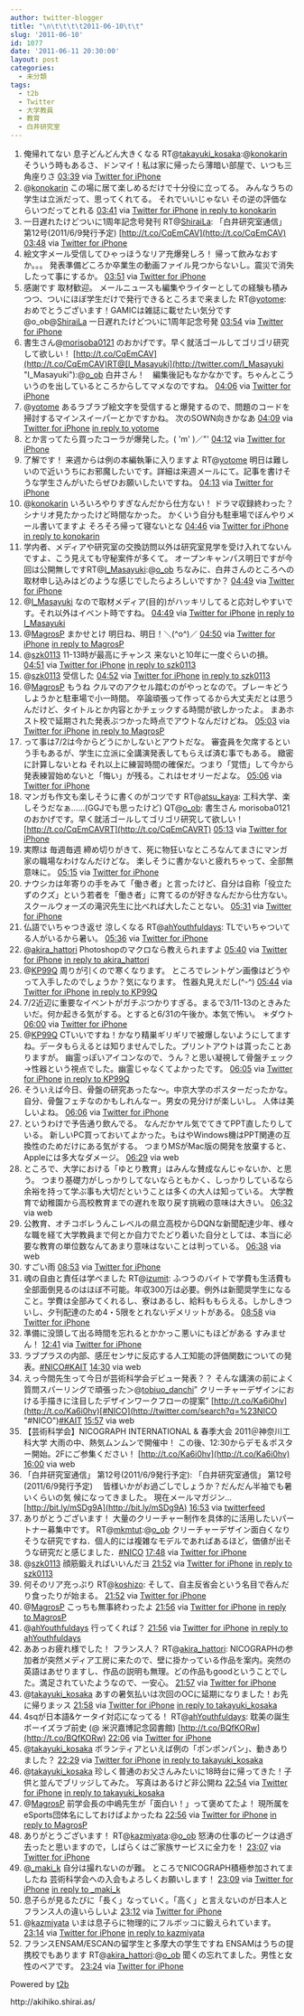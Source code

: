 ```yaml
---
author: twitter-blogger
title: "\n\t\t\t\t2011-06-10\t\t"
slug: '2011-06-10'
id: 1077
date: '2011-06-11 20:30:00'
layout: post
categories:
  - 未分類
tags:
  - t2b
  - Twitter
  - 大学教員
  - 教育
  - 白井研究室
---
```


<div xmlns:georss="http://www.georss.org/georss">

1.  <span><span>俺帰れてない 息子どんどん大きくなる RT@[takayuki_kosaka](http://twitter.com/takayuki_kosaka "takayuki_kosaka"):@[konokarin](http://twitter.com/konokarin "konokarin") そういう時もあるさ、ドンマイ！私は家に帰ったら薄暗い部屋で、いつも三角座りさ</span> <span>[<span>03:39</span>](http://twitter.com/o_ob/status/79196007874834432) <span>via [Twitter for iPhone](http://twitter.com/#!/download/iphone)</span></span></span>
2.  <span><span>@[konokarin](http://twitter.com/konokarin "konokarin") この場に居て楽しめるだけで十分役に立ってる。 みんなうちの学生は立派だって、思ってくれてる。 それでいいじゃない その逆の評価ならいつだってとれる</span> <span>[<span>03:41</span>](http://twitter.com/o_ob/status/79196590845333505) <span>via [Twitter for iPhone](http://twitter.com/#!/download/iphone)</span> [in reply to konokarin](http://twitter.com/konokarin/status/79134991262552064)</span></span>
3.  <span><span>一日遅れたけどついに1周年記念号発刊 RT@[ShiraiLa](http://twitter.com/ShiraiLa "ShiraiLa"): 「白井研究室通信」 第12号(2011/6/9発行予定) [http://t.co/CqEmCAV](http://t.co/CqEmCAV)</span> <span>[<span>03:48</span>](http://twitter.com/o_ob/status/79198198912122881) <span>via [Twitter for iPhone](http://twitter.com/#!/download/iphone)</span></span></span>
4.  <span><span>絵文字メール受信してひゃっほうなリア充爆発しろ！ 帰って飲みなおすか。。。 発表準備どころか卒業生の動画ファイル見つからないし。震災で消失したって事にするか。</span> <span>[<span>03:51</span>](http://twitter.com/o_ob/status/79199048199974912) <span>via [Twitter for iPhone](http://twitter.com/#!/download/iphone)</span></span></span>
5.  <span><span>感謝です 取材歓迎。 メールニュースも編集やライターとしての経験も積みつつ、ついにほぼ学生だけで発行できるところまで来ました RT@[yotome](http://twitter.com/yotome "yotome"): おめでとうございます！GAMICは雑誌に載せたい気分です　@o_ob@[ShiraiLa](http://twitter.com/ShiraiLa "ShiraiLa") 一日遅れたけどついに1周年記念号発</span> <span>[<span>03:54</span>](http://twitter.com/o_ob/status/79199818022526976) <span>via [Twitter for iPhone](http://twitter.com/#!/download/iphone)</span></span></span>
6.  <span><span>書生さん@[morisoba0121](http://twitter.com/morisoba0121 "morisoba0121") のおかげです。早く就活ゴールしてゴリゴリ研究して欲しい！ [http://t.co/CqEmCAV](http://t.co/CqEmCAV)RT@[I_Masayuki](http://twitter.com/I_Masayuki "I_Masayuki"):@[o_ob](http://twitter.com/o_ob "o_ob") 白井さん！　編集後記もなかなかです。ちゃんとこういうのを出しているところからしてマメなのですね。</span> <span>[<span>04:06</span>](http://twitter.com/o_ob/status/79202812453597184) <span>via [Twitter for iPhone](http://twitter.com/#!/download/iphone)</span></span></span>
7.  <span><span>@[yotome](http://twitter.com/yotome "yotome") あるラブラブ絵文字を受信すると爆発するので、問題のコードを掃討するマインスイーパーとかですかね。 次のSOWN向きかなあ</span> <span>[<span>04:09</span>](http://twitter.com/o_ob/status/79203476613238785) <span>via [Twitter for iPhone](http://twitter.com/#!/download/iphone)</span> [in reply to yotome](http://twitter.com/yotome/status/79199824825683969)</span></span>
8.  <span><span>とか言ってたら買ったコーラが爆発した。( 'm' )／"'</span> <span>[<span>04:12</span>](http://twitter.com/o_ob/status/79204231265009664) <span>via [Twitter for iPhone](http://twitter.com/#!/download/iphone)</span></span></span>
9.  <span><span>了解です！ 来週からは例の本編執筆に入りますよ RT@[yotome](http://twitter.com/yotome "yotome") 明日は難しいので近いうちにお邪魔したいです。詳細は来週メールにて。記事を書けそうな学生さんがいたらぜひお願いしたいですね。</span> <span>[<span>04:13</span>](http://twitter.com/o_ob/status/79204665807478784) <span>via [Twitter for iPhone](http://twitter.com/#!/download/iphone)</span></span></span>
10.  <span><span>@[konokarin](http://twitter.com/konokarin "konokarin") いろいろやりすぎなんだから仕方ない！ ドラマ収録終わった？ シナリオ見たかったけど時間なかった。 かくいう自分も駐車場でぼんやりメール書いてますよ そろそろ帰って寝ないとな</span> <span>[<span>04:46</span>](http://twitter.com/o_ob/status/79212767508316160) <span>via [Twitter for iPhone](http://twitter.com/#!/download/iphone)</span> [in reply to konokarin](http://twitter.com/konokarin/status/79208331058741248)</span></span>
11.  <span><span>学内者、メディアや研究室の交換訪問以外は研究室見学を受け入れてないんですよ、こう見えても守秘案件が多くて。 オープンキャンパス明日ですが今回は公開無しですRT@[I_Masayuki](http://twitter.com/I_Masayuki "I_Masayuki"):@[o_ob](http://twitter.com/o_ob "o_ob") ちなみに、白井さんのところへの取材申し込みはどのような感じでしたらよろしいですか？</span> <span>[<span>04:49</span>](http://twitter.com/o_ob/status/79213514333495296) <span>via [Twitter for iPhone](http://twitter.com/#!/download/iphone)</span></span></span>
12.  <span><span>@[I_Masayuki](http://twitter.com/I_Masayuki "I_Masayuki") なので取材メディア(目的)がハッキリしてると応対しやすいです。それ以外はイベント時ですね。</span> <span>[<span>04:49</span>](http://twitter.com/o_ob/status/79213671271772160) <span>via [Twitter for iPhone](http://twitter.com/#!/download/iphone)</span> [in reply to I_Masayuki](http://twitter.com/I_Masayuki/status/79205446157746176)</span></span>
13.  <span><span>@[MagrosP](http://twitter.com/MagrosP "MagrosP") まかせとけ 明日ね、明日！＼(^o^)／</span> <span>[<span>04:50</span>](http://twitter.com/o_ob/status/79213954794131456) <span>via [Twitter for iPhone](http://twitter.com/#!/download/iphone)</span> [in reply to MagrosP](http://twitter.com/MagrosP/status/79212891106066433)</span></span>
14.  <span><span>@[szk0113](http://twitter.com/szk0113 "szk0113") 11-13時が最高にチャンス 来ないと10年に一度ぐらいの損。</span> <span>[<span>04:51</span>](http://twitter.com/o_ob/status/79214178031767554) <span>via [Twitter for iPhone](http://twitter.com/#!/download/iphone)</span> [in reply to szk0113](http://twitter.com/szk0113/status/79211924805525504)</span></span>
15.  <span><span>@[szk0113](http://twitter.com/szk0113 "szk0113") 受信した</span> <span>[<span>04:52</span>](http://twitter.com/o_ob/status/79214476167098368) <span>via [Twitter for iPhone](http://twitter.com/#!/download/iphone)</span> [in reply to szk0113](http://twitter.com/szk0113/status/79207840140636160)</span></span>
16.  <span><span>@[MagrosP](http://twitter.com/MagrosP "MagrosP") もうね クルマのアクセル踏むのがやっとなので。ブレーキどうしようかと駐車場で小一時間。 卒論頑張って作ってるから大丈夫だとは思うんだけど、タイトルとか内容とかチェックする時間が欲しかったよ。 まあホスト校で延期された発表ぶつかった時点でアウトなんだけどね。</span> <span>[<span>05:03</span>](http://twitter.com/o_ob/status/79217105068756993) <span>via [Twitter for iPhone](http://twitter.com/#!/download/iphone)</span> [in reply to MagrosP](http://twitter.com/MagrosP/status/79215315380207620)</span></span>
17.  <span><span>って事は7/2は今からどうにかしないとアウトだな。 審査員を欠席するという手もあるが、学生に立派に全講演発表してもらえば済む事でもある。 緻密に計算しないとね それ以上に練習時間の確保だ。つまり「覚悟」して今から発表練習始めないと「悔い」が残る。これはセオリーだよな。</span> <span>[<span>05:06</span>](http://twitter.com/o_ob/status/79217986396889088) <span>via [Twitter for iPhone](http://twitter.com/#!/download/iphone)</span></span></span>
18.  <span><span>マンガも作文も楽しそうに書くのがコツです RT@[atsu_kaya](http://twitter.com/atsu_kaya "atsu_kaya"): 工科大学、楽しそうだなぁ……(GGJでも思ったけど) QT@[o_ob](http://twitter.com/o_ob "o_ob"): 書生さん morisoba0121 のおかげです。早く就活ゴールしてゴリゴリ研究して欲しい！[http://t.co/CqEmCAVRT](http://t.co/CqEmCAVRT)</span> <span>[<span>05:13</span>](http://twitter.com/o_ob/status/79219750059786240) <span>via [Twitter for iPhone](http://twitter.com/#!/download/iphone)</span></span></span>
19.  <span><span>実際は 毎週毎週 締め切りがきて、死に物狂いなところなんてまさにマンガ家の職場なわけなんだけどな。 楽しそうに書かないと疲れちゃって、全部無意味に。</span> <span>[<span>05:15</span>](http://twitter.com/o_ob/status/79220249781747712) <span>via [Twitter for iPhone](http://twitter.com/#!/download/iphone)</span></span></span>
20.  <span><span>ナウシカは年寄りの手をみて「働き者」と言ったけど、自分は自称「役立たずのクズ」という若者を「働き者」に育てるのが好きなんだから仕方ない。 スクールウォーズの滝沢先生に比べれば大したことない。</span> <span>[<span>05:31</span>](http://twitter.com/o_ob/status/79224081446211585) <span>via [Twitter for iPhone](http://twitter.com/#!/download/iphone)</span></span></span>
21.  <span><span>仏語でいちゃつき返せ 涼しくなる RT@[ahYouthfuldays](http://twitter.com/ahYouthfuldays "ahYouthfuldays"): TLでいちゃついてる人がいるから暑い。</span> <span>[<span>05:36</span>](http://twitter.com/o_ob/status/79225492850491393) <span>via [Twitter for iPhone](http://twitter.com/#!/download/iphone)</span></span></span>
22.  <span><span>@[akira_hattori](http://twitter.com/akira_hattori "akira_hattori") Photoshopのマクロなら教えられますよ</span> <span>[<span>05:40</span>](http://twitter.com/o_ob/status/79226504302706689) <span>via [Twitter for iPhone](http://twitter.com/#!/download/iphone)</span> [in reply to akira_hattori](http://twitter.com/akira_hattori/status/79218613415985153)</span></span>
23.  <span><span>@[KP99Q](http://twitter.com/KP99Q "KP99Q") 周りが引くので寒くなります。 ところでレントゲン画像はどうやって入手したのでしょうか？気になります。 性器丸見えだし(^-^)</span> <span>[<span>05:44</span>](http://twitter.com/o_ob/status/79227373014360064) <span>via [Twitter for iPhone](http://twitter.com/#!/download/iphone)</span> [in reply to KP99Q](http://twitter.com/KP99Q/status/79225986209693696)</span></span>
24.  <span><span>7/2近辺に重要なイベントがガチぶつかりすぎる。まるで3/11-13のときみたいだ。何か起きる気がする。とすると6/31の午後か。本気で怖い。 ＊ダウト</span> <span>[<span>06:00</span>](http://twitter.com/o_ob/status/79231548607578113) <span>via [Twitter for iPhone](http://twitter.com/#!/download/iphone)</span></span></span>
25.  <span><span>@[KP99Q](http://twitter.com/KP99Q "KP99Q") CTいいですね！かなり精巣ギリギリで被爆しないようにしてますね。データもらえるとは知りませんでした。プリントアウトは貰ったことありますが。 幽霊っぽいアイコンなので、うん？と思い凝視して骨盤チェック→性器という視点でした。幽霊じゃなくてよかったです。</span> <span>[<span>06:05</span>](http://twitter.com/o_ob/status/79232652607094784) <span>via [Twitter for iPhone](http://twitter.com/#!/download/iphone)</span> [in reply to KP99Q](http://twitter.com/KP99Q/status/79228522685677568)</span></span>
26.  <span><span>そういえば今日、骨盤の研究あったな〜。中京大学のポスターだったかな。 自分、骨盤フェチなのかもしれんなー。男女の見分けが楽しいし。 人体は美しいよね。</span> <span>[<span>06:06</span>](http://twitter.com/o_ob/status/79233075023839233) <span>via [Twitter for iPhone](http://twitter.com/#!/download/iphone)</span></span></span>
27.  <span><span>というわけで予告通り飲んでる。 なんだかヤル気でてきてPPT直したりしている。 新しいPC買っておいてよかった。もはやWindows機はPPT関連の互換性のためだけにある気がする。 つまりMSがMac版の開発を放棄すると、Appleには多大なダメージ。</span> <span>[<span>06:29</span>](http://twitter.com/o_ob/status/79238699199643648) <span>via web</span></span></span>
28.  <span><span>ところで、大学における「ゆとり教育」はみんな賛成なんじゃないか、と思う。 つまり基礎力がしっかりしてないならともかく、しっかりしているなら余裕を持って学ぶ事も大切だということは多くの大人は知っている。 大学教育で幼稚園から高校教育までの遅れを取り戻す挑戦の意味は大きい。</span> <span>[<span>06:32</span>](http://twitter.com/o_ob/status/79239458255417345) <span>via web</span></span></span>
29.  <span><span>公教育、オチコボレうんこレベルの県立高校からDQNな新聞配達少年、様々な職を経て大学教員まで何とか自力でたどり着いた自分としては、本当に必要な教育の単位数なんてあまり意味はないことは判っている。</span> <span>[<span>06:38</span>](http://twitter.com/o_ob/status/79240974848634881) <span>via web</span></span></span>
30.  <span><span>すごい雨</span> <span>[<span>08:53</span>](http://twitter.com/o_ob/status/79275095469723648) <span>via [Twitter for iPhone](http://twitter.com/#!/download/iphone)</span></span></span>
31.  <span><span>魂の自由と責任は学べました RT@[izumit](http://twitter.com/izumit "izumit"): ふつうのバイトで学費も生活費も全部面倒見るのはほぼ不可能。年収300万は必要。例外は新聞奨学生になること。学費は全部みてくれるし、寮はあるし、給料ももらえる。しかしきついし、夕刊配達のため4・5限をとれないデメリットがある。</span> <span>[<span>08:58</span>](http://twitter.com/o_ob/status/79276331568865281) <span>via [Twitter for iPhone](http://twitter.com/#!/download/iphone)</span></span></span>
32.  <span><span>準備に没頭して出る時間を忘れるとかかっこ悪いにもほどがある すみません！</span> <span>[<span>12:41</span>](http://twitter.com/o_ob/status/79332457542987778) <span>via [Twitter for iPhone](http://twitter.com/#!/download/iphone)</span></span></span>
33.  <span><span>ラブプラスの内部、感圧センサに反応する人工知能の評価関数についての発表。[#NICO](http://twitter.com/search?q=%23NICO "#NICO")[#KAIT](http://twitter.com/search?q=%23KAIT "#KAIT")</span> <span>[<span>14:30</span>](http://twitter.com/o_ob/status/79359920088158209) <span>via web</span></span></span>
34.  <span><span>えっ今間先生って今日が芸術科学会デビュー発表？？ そんな講演の前によく質問スパーリングで頑張った＞@[tobiuo_danchi](http://twitter.com/tobiuo_danchi "tobiuo_danchi")” クリーチャーデザインにおける手描きに注目したデザインワークフローの提案” [http://t.co/Ka6i0hv](http://t.co/Ka6i0hv)[#NICO](http://twitter.com/search?q=%23NICO "#NICO")[#KAIT](http://twitter.com/search?q=%23KAIT "#KAIT")</span> <span>[<span>15:57</span>](http://twitter.com/o_ob/status/79381635577024512) <span>via web</span></span></span>
35.  <span><span>【芸術科学会】NICOGRAPH INTERNATIONAL & 春季大会 2011＠神奈川工科大学 大雨の中、熱気ムンムンで開催中！ この後、12:30からデモ＆ポスター開始。2Fにご参集ください！ [http://t.co/Ka6i0hv](http://t.co/Ka6i0hv)</span> <span>[<span>16:00</span>](http://twitter.com/o_ob/status/79382402199334912) <span>via web</span></span></span>
36.  <span><span>「白井研究室通信」 第12号(2011/6/9発行予定): 「白井研究室通信」 第12号(2011/6/9発行予定) 　皆様いかがお過ごしでしょうか？だんだん半袖でも暑いくらいの気 候になってきました。 現在メールマガジン... [http://bit.ly/mSDg9A](http://bit.ly/mSDg9A)</span> <span>[<span>16:53</span>](http://twitter.com/o_ob/status/79395734235004929) <span>via [twitterfeed](http://twitterfeed.com)</span></span></span>
37.  <span><span>ありがとうございます！ 大量のクリーチャー制作を具体的に活用したいパートナー募集中です。 RT@[mkmtut](http://twitter.com/mkmtut "mkmtut"):@[o_ob](http://twitter.com/o_ob "o_ob") クリーチャーデザイン面白くなりそうな研究ですね．個人的には複雑なモデルであればあるほど，価値が出そうな研究だと感じました．[#NICO](http://twitter.com/search?q=%23NICO "#NICO")</span> <span>[<span>17:48</span>](http://twitter.com/o_ob/status/79409584619528192) <span>via [Twitter for iPhone](http://twitter.com/#!/download/iphone)</span></span></span>
38.  <span><span>@[szk0113](http://twitter.com/szk0113 "szk0113") 顔筋鍛えればいいんだヨ</span> <span>[<span>21:52</span>](http://twitter.com/o_ob/status/79470929545138176) <span>via [Twitter for iPhone](http://twitter.com/#!/download/iphone)</span> [in reply to szk0113](http://twitter.com/szk0113/status/79462439934111744)</span></span>
39.  <span><span>何そのリア充っぷり RT@[koshizo](http://twitter.com/koshizo "koshizo"): そして、自主反省会という名目で呑んだり食ったりが始まる。</span> <span>[<span>21:52</span>](http://twitter.com/o_ob/status/79471145178505216) <span>via [Twitter for iPhone](http://twitter.com/#!/download/iphone)</span></span></span>
40.  <span><span>@[MagrosP](http://twitter.com/MagrosP "MagrosP") こっちも無事終わったよ</span> <span>[<span>21:56</span>](http://twitter.com/o_ob/status/79471992784424960) <span>via [Twitter for iPhone](http://twitter.com/#!/download/iphone)</span> [in reply to MagrosP](http://twitter.com/MagrosP/status/79413712208928768)</span></span>
41.  <span><span>@[ahYouthfuldays](http://twitter.com/ahYouthfuldays "ahYouthfuldays") 行ってくれば？</span> <span>[<span>21:56</span>](http://twitter.com/o_ob/status/79472067946364928) <span>via [Twitter for iPhone](http://twitter.com/#!/download/iphone)</span> [in reply to ahYouthfuldays](http://twitter.com/ahYouthfuldays/status/79412813222780928)</span></span>
42.  <span><span>ああっお疲れ様でした！ フランス人？ RT@[akira_hattori](http://twitter.com/akira_hattori "akira_hattori"): NICOGRAPHの参加者が突然メディア工房に来たので、壁に掛かっている作品を案内。突然の英語はあせりますし、作品の説明も無理。どの作品もgoodということでした。満足されていたようなので、一安心。</span> <span>[<span>21:57</span>](http://twitter.com/o_ob/status/79472251119992832) <span>via [Twitter for iPhone](http://twitter.com/#!/download/iphone)</span></span></span>
43.  <span><span>@[takayuki_kosaka](http://twitter.com/takayuki_kosaka "takayuki_kosaka") あすの暑気払いは次回のOCに延期になりました！お先に帰りまッス</span> <span>[<span>21:58</span>](http://twitter.com/o_ob/status/79472473900466176) <span>via [Twitter for iPhone](http://twitter.com/#!/download/iphone)</span> [in reply to takayuki_kosaka](http://twitter.com/takayuki_kosaka/status/79464241484152832)</span></span>
44.  <span><span>4sqが日本語&ケータイ対応になってる！ RT@[ahYouthfuldays](http://twitter.com/ahYouthfuldays "ahYouthfuldays"): 耽美の誕生 ボーイズラブ前史 (@ 米沢嘉博記念図書館) [http://t.co/BQfKORw](http://t.co/BQfKORw)</span> <span>[<span>22:06</span>](http://twitter.com/o_ob/status/79474576052064256) <span>via [Twitter for iPhone](http://twitter.com/#!/download/iphone)</span></span></span>
45.  <span><span>@[takayuki_kosaka](http://twitter.com/takayuki_kosaka "takayuki_kosaka") ボランティアといえば例の「ポンポンパン」、動きありました？</span> <span>[<span>22:29</span>](http://twitter.com/o_ob/status/79480269903634432) <span>via [Twitter for iPhone](http://twitter.com/#!/download/iphone)</span> [in reply to takayuki_kosaka](http://twitter.com/takayuki_kosaka/status/79474811306385408)</span></span>
46.  <span><span>@[takayuki_kosaka](http://twitter.com/takayuki_kosaka "takayuki_kosaka") 珍しく普通のお父さんみたいに18時台に帰ってきた！子供と並んでブリッジしてみた。 写真はあるけど非公開ね</span> <span>[<span>22:54</span>](http://twitter.com/o_ob/status/79486584646402048) <span>via [Twitter for iPhone](http://twitter.com/#!/download/iphone)</span> [in reply to takayuki_kosaka](http://twitter.com/takayuki_kosaka/status/79480696976052224)</span></span>
47.  <span><span>@[MagrosP](http://twitter.com/MagrosP "MagrosP") 前学会長の中嶋先生が「面白い！」って褒めてたよ！ 現所属をeSports団体名にしておけばよかったね</span> <span>[<span>22:56</span>](http://twitter.com/o_ob/status/79487075384172545) <span>via [Twitter for iPhone](http://twitter.com/#!/download/iphone)</span> [in reply to MagrosP](http://twitter.com/MagrosP/status/79485814698020864)</span></span>
48.  <span><span>ありがとうございます！ RT@[kazmiyata](http://twitter.com/kazmiyata "kazmiyata"):@[o_ob](http://twitter.com/o_ob "o_ob") 怒涛の仕事のピークは過ぎ去ったと思いますので，しばらくはご家族サービスに全力を！</span> <span>[<span>23:07</span>](http://twitter.com/o_ob/status/79489879356084224) <span>via [Twitter for iPhone](http://twitter.com/#!/download/iphone)</span></span></span>
49.  <span><span>@[_maki_k](http://twitter.com/_maki_k "_maki_k") 自分は撮れないのが難。 ところでNICOGRAPH積極参加されてましたね 芸術科学会への入会もよろしくお願いします！</span> <span>[<span>23:09</span>](http://twitter.com/o_ob/status/79490544081969152) <span>via [Twitter for iPhone](http://twitter.com/#!/download/iphone)</span> [in reply to _maki_k](http://twitter.com/_maki_k/status/79487819206246401)</span></span>
50.  <span><span>息子らが見るたびに「長く」なっていく。「高く」と言えないのが日本人とフランス人の違いらしいよ</span> <span>[<span>23:12</span>](http://twitter.com/o_ob/status/79491242509090819) <span>via [Twitter for iPhone](http://twitter.com/#!/download/iphone)</span></span></span>
51.  <span><span>@[kazmiyata](http://twitter.com/kazmiyata "kazmiyata") いまは息子らに物理的にフルボッコに鍛えられています。</span> <span>[<span>23:14</span>](http://twitter.com/o_ob/status/79491597938593792) <span>via [Twitter for iPhone](http://twitter.com/#!/download/iphone)</span> [in reply to kazmiyata](http://twitter.com/kazmiyata/status/79490868012261376)</span></span>
52.  <span><span>フランスENSAM/ESCANの留学生と多摩大の学生ですね ENSAMはうちの提携校でもあります RT@[akira_hattori](http://twitter.com/akira_hattori "akira_hattori"):@[o_ob](http://twitter.com/o_ob "o_ob") 聞くの忘れてました。男性と女性のペアです。</span> <span>[<span>23:24</span>](http://twitter.com/o_ob/status/79494268661678080) <span>via [Twitter for iPhone](http://twitter.com/#!/download/iphone)</span></span></span>

</div>

Powered by [t2b](http://t2b.utilz.jp/)

<div>http://akihiko.shirai.as/</div>